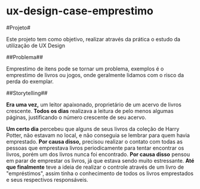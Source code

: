 # ux-design-case-emprestimo


#Projeto#

Este projeto tem como objetivo, realizar através da prática o estudo da utilização de UX Design 

##Problema##

Emprestimo de itens pode se tornar um problema, exemplos  é o emprestimo de livros ou jogos, onde geralmente lidamos com o risco da perda do exemplar.

##Storytelling##

**Era uma vez,** um leitor apaixonado, proprietário de um acervo de livros crescente. **Todos os dias** realizava a leitura de pelo menos algumas páginas, justificando o número crescente de seu acervo.

**Um certo dia** percebeu que alguns de seus livros da coleção de Harry Potter, não estavam no local, e não conseguia se lembrar para quem havia emprestado. **Por causa disso,** precisou realizar o contato com todas as pessoas que emprestava livros periodicamente para tentar encontrar os livros, porém um dos livros nunca foi encontrado. **Por causa disso** pensou em parar de emprestar os livros, já que estava sendo muito estressante. **Até que finalmente** teve a ideia de realizar o controle através de um livro de "empréstimos", assim tinha o conhecimento de todos os livros emprestados e seus respectivos responsáveis.
